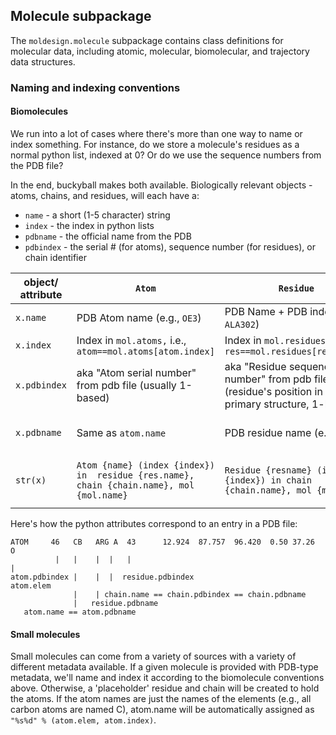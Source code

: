 ## Molecule subpackage
The `moldesign.molecule` subpackage contains class definitions for molecular data,
including atomic, molecular, biomolecular, and trajectory data structures. 

### Naming and indexing conventions

#### Biomolecules
We run into a lot of cases where there's more than one way to name or index something. For instance, do we store a molecule's residues as a normal python list, indexed at 0? Or do we use the sequence numbers from the PDB file?

In the end, buckyball makes both available. Biologically relevant objects - atoms, chains, and residues, will each have a:
 * `name` - a short (1-5 character) string
 * `index` - the index in python lists
 * `pdbname` - the official name from the PDB
 * `pdbindex` - the serial # (for atoms), sequence number (for residues), or chain identifier
 

| object/ attribute | `Atom`  | `Residue`  | Chain  | Molecule |
|---|---|---|---|---|
| `x.name` | PDB Atom name (e.g., `OE3`)  | PDB Name + PDB index (e.g., `ALA302`) | PDB Index (aka "chain identifier" - `A`, `B`, `C`, etc.)  | Filename |
| `x.index`| Index in `mol.atoms,` i.e., `atom==mol.atoms[atom.index]`  | Index in `mol.residues`, i.e. `res==mol.residues[res.index]`  | Index in `mol.chains`, i.e., `chain==mol.chain[chain.index]` | n/a|
| `x.pdbindex`| aka "Atom serial number" from pdb file (usually 1-based)| aka "Residue sequence number" from pdb file (residue's position in the primary structure, 1-based)  | "Chain identifier" from PDB file  | n/a|
| `x.pdbname` | Same as `atom.name` | PDB residue name (e.g., `ALA`)  | Same as `chain.name`, `chain.pdbindex` - `A`, `B`, `C`, etc. | 4-letter PDB code |
| `str(x)`| `Atom {name} (index {index}) in  residue {res.name}, chain {chain.name}, mol {mol.name}` | `Residue {resname} (index {index}) in chain {chain.name}, mol {mol.name}` | `Chain {chain.name} in mol {mol.name}`  | `Molecule {name} (N chains, M residues, L atoms)` |


Here's how the python attributes correspond to an entry in a PDB file:
```
ATOM     46   CB   ARG A  43      12.924  87.757  96.420  0.50 37.26           O
          |   |    |  |   |                                                    |
atom.pdbindex |    |  |  residue.pdbindex                                 atom.elem
              |    | chain.name == chain.pdbindex == chain.pdbname
              |   residue.pdbname
   atom.name == atom.pdbname
```

#### Small molecules
Small molecules can come from a variety of sources with a variety of different metadata available. If a given molecule is provided with PDB-type metadata, we'll name and index it according to the biomolecule conventions above. Otherwise, a 'placeholder' residue and chain will be created to hold the atoms. If the atom names are just the names of the elements (e.g., all carbon atoms are named C), atom.name will be automatically assigned as `"%s%d" % (atom.elem, atom.index)`.